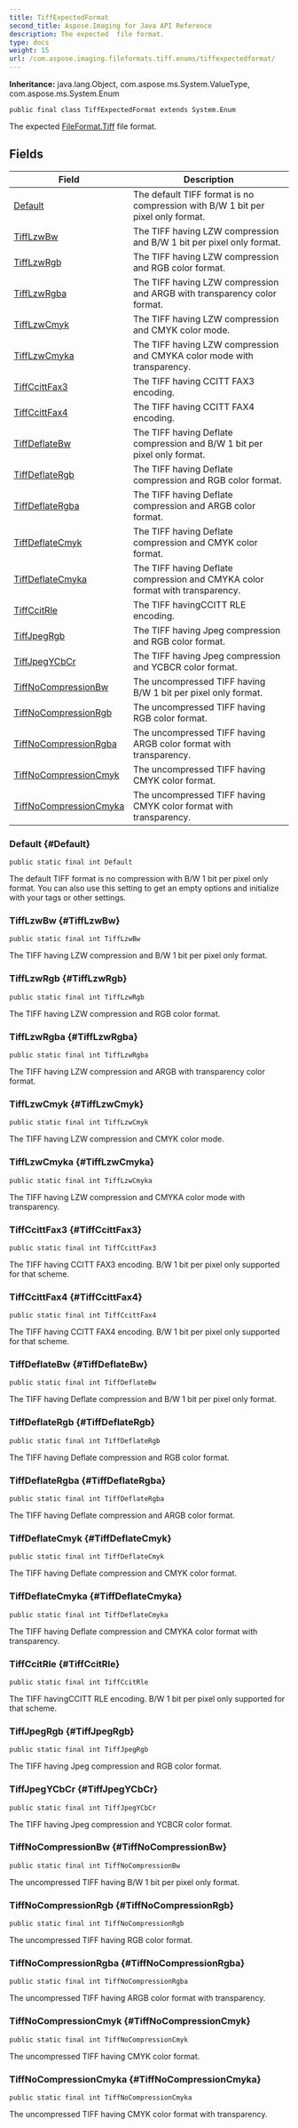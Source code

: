 ```yaml
---
title: TiffExpectedFormat
second_title: Aspose.Imaging for Java API Reference
description: The expected  file format.
type: docs
weight: 15
url: /com.aspose.imaging.fileformats.tiff.enums/tiffexpectedformat/
---
```

**Inheritance:**
java.lang.Object, com.aspose.ms.System.ValueType, com.aspose.ms.System.Enum
```
public final class TiffExpectedFormat extends System.Enum
```

The expected [FileFormat.Tiff](../../com.aspose.imaging/fileformat\#Tiff) file format.
## Fields

| Field | Description |
| --- | --- |
| [Default](#Default) | The default TIFF format is no compression with B/W 1 bit per pixel only format. |
| [TiffLzwBw](#TiffLzwBw) | The TIFF having LZW compression and B/W 1 bit per pixel only format. |
| [TiffLzwRgb](#TiffLzwRgb) | The TIFF having LZW compression and RGB color format. |
| [TiffLzwRgba](#TiffLzwRgba) | The TIFF having LZW compression and ARGB with transparency color format. |
| [TiffLzwCmyk](#TiffLzwCmyk) | The TIFF having LZW compression and CMYK color mode. |
| [TiffLzwCmyka](#TiffLzwCmyka) | The TIFF having LZW compression and CMYKA color mode with transparency. |
| [TiffCcittFax3](#TiffCcittFax3) | The TIFF having CCITT FAX3 encoding. |
| [TiffCcittFax4](#TiffCcittFax4) | The TIFF having CCITT FAX4 encoding. |
| [TiffDeflateBw](#TiffDeflateBw) | The TIFF having Deflate compression and B/W 1 bit per pixel only format. |
| [TiffDeflateRgb](#TiffDeflateRgb) | The TIFF having Deflate compression and RGB color format. |
| [TiffDeflateRgba](#TiffDeflateRgba) | The TIFF having Deflate compression and ARGB color format. |
| [TiffDeflateCmyk](#TiffDeflateCmyk) | The TIFF having Deflate compression and CMYK color format. |
| [TiffDeflateCmyka](#TiffDeflateCmyka) | The TIFF having Deflate compression and CMYKA color format with transparency. |
| [TiffCcitRle](#TiffCcitRle) | The TIFF havingCCITT RLE encoding. |
| [TiffJpegRgb](#TiffJpegRgb) | The TIFF having Jpeg compression and RGB color format. |
| [TiffJpegYCbCr](#TiffJpegYCbCr) | The TIFF having Jpeg compression and YCBCR color format. |
| [TiffNoCompressionBw](#TiffNoCompressionBw) | The uncompressed TIFF having B/W 1 bit per pixel only format. |
| [TiffNoCompressionRgb](#TiffNoCompressionRgb) | The uncompressed TIFF having RGB color format. |
| [TiffNoCompressionRgba](#TiffNoCompressionRgba) | The uncompressed TIFF having ARGB color format with transparency. |
| [TiffNoCompressionCmyk](#TiffNoCompressionCmyk) | The uncompressed TIFF having CMYK color format. |
| [TiffNoCompressionCmyka](#TiffNoCompressionCmyka) | The uncompressed TIFF having CMYK color format with transparency. |
### Default {#Default}
```
public static final int Default
```


The default TIFF format is no compression with B/W 1 bit per pixel only format. You can also use this setting to get an empty options and initialize with your tags or other settings.

### TiffLzwBw {#TiffLzwBw}
```
public static final int TiffLzwBw
```


The TIFF having LZW compression and B/W 1 bit per pixel only format.

### TiffLzwRgb {#TiffLzwRgb}
```
public static final int TiffLzwRgb
```


The TIFF having LZW compression and RGB color format.

### TiffLzwRgba {#TiffLzwRgba}
```
public static final int TiffLzwRgba
```


The TIFF having LZW compression and ARGB with transparency color format.

### TiffLzwCmyk {#TiffLzwCmyk}
```
public static final int TiffLzwCmyk
```


The TIFF having LZW compression and CMYK color mode.

### TiffLzwCmyka {#TiffLzwCmyka}
```
public static final int TiffLzwCmyka
```


The TIFF having LZW compression and CMYKA color mode with transparency.

### TiffCcittFax3 {#TiffCcittFax3}
```
public static final int TiffCcittFax3
```


The TIFF having CCITT FAX3 encoding. B/W 1 bit per pixel only supported for that scheme.

### TiffCcittFax4 {#TiffCcittFax4}
```
public static final int TiffCcittFax4
```


The TIFF having CCITT FAX4 encoding. B/W 1 bit per pixel only supported for that scheme.

### TiffDeflateBw {#TiffDeflateBw}
```
public static final int TiffDeflateBw
```


The TIFF having Deflate compression and B/W 1 bit per pixel only format.

### TiffDeflateRgb {#TiffDeflateRgb}
```
public static final int TiffDeflateRgb
```


The TIFF having Deflate compression and RGB color format.

### TiffDeflateRgba {#TiffDeflateRgba}
```
public static final int TiffDeflateRgba
```


The TIFF having Deflate compression and ARGB color format.

### TiffDeflateCmyk {#TiffDeflateCmyk}
```
public static final int TiffDeflateCmyk
```


The TIFF having Deflate compression and CMYK color format.

### TiffDeflateCmyka {#TiffDeflateCmyka}
```
public static final int TiffDeflateCmyka
```


The TIFF having Deflate compression and CMYKA color format with transparency.

### TiffCcitRle {#TiffCcitRle}
```
public static final int TiffCcitRle
```


The TIFF havingCCITT RLE encoding. B/W 1 bit per pixel only supported for that scheme.

### TiffJpegRgb {#TiffJpegRgb}
```
public static final int TiffJpegRgb
```


The TIFF having Jpeg compression and RGB color format.

### TiffJpegYCbCr {#TiffJpegYCbCr}
```
public static final int TiffJpegYCbCr
```


The TIFF having Jpeg compression and YCBCR color format.

### TiffNoCompressionBw {#TiffNoCompressionBw}
```
public static final int TiffNoCompressionBw
```


The uncompressed TIFF having B/W 1 bit per pixel only format.

### TiffNoCompressionRgb {#TiffNoCompressionRgb}
```
public static final int TiffNoCompressionRgb
```


The uncompressed TIFF having RGB color format.

### TiffNoCompressionRgba {#TiffNoCompressionRgba}
```
public static final int TiffNoCompressionRgba
```


The uncompressed TIFF having ARGB color format with transparency.

### TiffNoCompressionCmyk {#TiffNoCompressionCmyk}
```
public static final int TiffNoCompressionCmyk
```


The uncompressed TIFF having CMYK color format.

### TiffNoCompressionCmyka {#TiffNoCompressionCmyka}
```
public static final int TiffNoCompressionCmyka
```


The uncompressed TIFF having CMYK color format with transparency.

